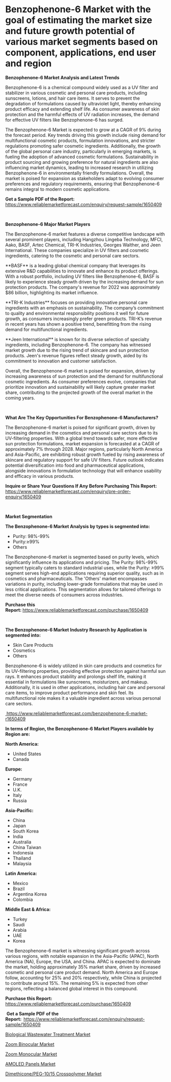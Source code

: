 <p><h1>Benzophenone-6 Market with the goal of estimating the market size and future growth potential of various market segments based on component, applications, end user and region</h1></p><p><strong>Benzophenone-6 Market Analysis and Latest Trends</strong></p>
<p><p>Benzophenone-6 is a chemical compound widely used as a UV filter and stabilizer in various cosmetic and personal care products, including sunscreens, lotions, and hair care items. It serves to prevent the degradation of formulations caused by ultraviolet light, thereby enhancing product efficacy and extending shelf life. As consumer awareness of skin protection and the harmful effects of UV radiation increases, the demand for effective UV filters like Benzophenone-6 has surged.</p><p>The Benzophenone-6 Market is expected to grow at a CAGR of 9% during the forecast period. Key trends driving this growth include rising demand for multifunctional cosmetic products, formulation innovations, and stricter regulations promoting safer cosmetic ingredients. Additionally, the growth of the global personal care industry, particularly in emerging markets, is fueling the adoption of advanced cosmetic formulations. Sustainability in product sourcing and growing preference for natural ingredients are also influencing market dynamics, leading to increased research in utilizing Benzophenone-6 in environmentally friendly formulations. Overall, the market is poised for expansion as stakeholders adapt to evolving consumer preferences and regulatory requirements, ensuring that Benzophenone-6 remains integral to modern cosmetic applications.</p></p>
<p><strong>Get a Sample PDF of the Report:&nbsp;</strong> <a href="https://www.reliablemarketforecast.com/enquiry/request-sample/1650409?utm_campaign=1130&utm_medium=2&utm_source=Github&utm_content=ia&utm_term=26092024&utm_id=benzophenone-6">https://www.reliablemarketforecast.com/enquiry/request-sample/1650409</a></p>
<p>&nbsp;</p>
<p><strong>Benzophenone-6 Major Market Players</strong></p>
<p><p>The Benzophenone-6 market features a diverse competitive landscape with several prominent players, including Hangzhou Lingeba Technology, MFCI, Aako, BASF, Artec Chemical, TRI-K Industries, Georges Walther, and Jeen International. These companies specialize in UV filters and cosmetic ingredients, catering to the cosmetic and personal care sectors.</p><p>**BASF** is a leading global chemical company that leverages its extensive R&D capabilities to innovate and enhance its product offerings. With a robust portfolio, including UV filters like Benzophenone-6, BASF is likely to experience steady growth driven by the increasing demand for sun protection products. The company's revenue for 2022 was approximately $86 billion, highlighting its market influence.</p><p>**TRI-K Industries** focuses on providing innovative personal care ingredients with an emphasis on sustainability. The company’s commitment to quality and environmental responsibility positions it well for future growth, as consumers increasingly prefer green products. TRI-K’s revenue in recent years has shown a positive trend, benefitting from the rising demand for multifunctional ingredients.</p><p>**Jeen International** is known for its diverse selection of specialty ingredients, including Benzophenone-6. The company has witnessed market growth due to the rising trend of skincare and sun protection products. Jeen's revenue figures reflect steady growth, aided by its commitment to innovation and customer satisfaction.</p><p>Overall, the Benzophenone-6 market is poised for expansion, driven by increasing awareness of sun protection and the demand for multifunctional cosmetic ingredients. As consumer preferences evolve, companies that prioritize innovation and sustainability will likely capture greater market share, contributing to the projected growth of the overall market in the coming years.</p></p>
<p>&nbsp;</p>
<p><strong>What Are The Key Opportunities For Benzophenone-6 Manufacturers?</strong></p>
<p><p>The Benzophenone-6 market is poised for significant growth, driven by increasing demand in the cosmetics and personal care sectors due to its UV-filtering properties. With a global trend towards safer, more effective sun protection formulations, market expansion is forecasted at a CAGR of approximately 7% through 2028. Major regions, particularly North America and Asia-Pacific, are exhibiting robust growth fueled by rising awareness of skincare and regulatory support for safe UV filters. Future outlook indicates potential diversification into food and pharmaceutical applications, alongside innovations in formulation technology that will enhance usability and efficacy in various products.</p></p>
<p><strong>Inquire or Share Your Questions If Any Before Purchasing This Report:</strong> <a href="https://www.reliablemarketforecast.com/enquiry/pre-order-enquiry/1650409?utm_campaign=1130&utm_medium=2&utm_source=Github&utm_content=ia&utm_term=26092024&utm_id=benzophenone-6">https://www.reliablemarketforecast.com/enquiry/pre-order-enquiry/1650409</a></p>
<p>&nbsp;</p>
<p><strong>Market Segmentation</strong></p>
<p><strong>The Benzophenone-6 Market Analysis by types is segmented into:</strong></p>
<p><ul><li>Purity: 98%-99%</li><li>Purity:≥99%</li><li>Others</li></ul></p>
<p><p>The Benzophenone-6 market is segmented based on purity levels, which significantly influence its applications and pricing. The Purity: 98%-99% segment typically caters to standard industrial uses, while the Purity: ≥99% segment serves high-end applications requiring superior quality, such as in cosmetics and pharmaceuticals. The 'Others' market encompasses variations in purity, including lower-grade formulations that may be used in less critical applications. This segmentation allows for tailored offerings to meet the diverse needs of consumers across industries.</p></p>
<p><strong>Purchase this Report:&nbsp;</strong><a href="https://www.reliablemarketforecast.com/purchase/1650409?utm_campaign=1130&utm_medium=2&utm_source=Github&utm_content=ia&utm_term=26092024&utm_id=benzophenone-6">https://www.reliablemarketforecast.com/purchase/1650409</a></p>
<p>&nbsp;</p>
<p><strong>The Benzophenone-6 Market Industry Research by Application is segmented into:</strong></p>
<p><ul><li>Skin Care Products</li><li>Cosmetics</li><li>Others</li></ul></p>
<p><p>Benzophenone-6 is widely utilized in skin care products and cosmetics for its UV-filtering properties, providing effective protection against harmful sun rays. It enhances product stability and prolongs shelf life, making it essential in formulations like sunscreens, moisturizers, and makeup. Additionally, it is used in other applications, including hair care and personal care items, to improve product performance and skin feel. Its multifunctional role makes it a valuable ingredient across various personal care sectors.</p></p>
<p><a href="https://www.reliablemarketforecast.com/benzophenone-6-market-r1650409?utm_campaign=1130&utm_medium=2&utm_source=Github&utm_content=ia&utm_term=26092024&utm_id=benzophenone-6">&nbsp;https://www.reliablemarketforecast.com/benzophenone-6-market-r1650409</a></p>
<p><strong>In terms of Region, the Benzophenone-6 Market Players available by Region are:</strong></p>
<p>
    <p> <strong> North America: </strong>
        <ul>
            <li>United States</li>
            <li>Canada</li>
        </ul>
        </p> 
    <p> <strong> Europe: </strong>
        <ul>
            <li>Germany</li>
            <li>France</li>
            <li>U.K.</li>
            <li>Italy</li>
            <li>Russia</li>
        </ul>
        </p> 
    <p> <strong> Asia-Pacific: </strong>
        <ul>
            <li>China</li>
            <li>Japan</li>
            <li>South Korea</li>
            <li>India</li>
            <li>Australia</li>
            <li>China Taiwan</li>
            <li>Indonesia</li>
            <li>Thailand</li>
            <li>Malaysia</li>
        </ul>
        </p> 
    <p> <strong> Latin America: </strong>
        <ul>
            <li>Mexico</li>
            <li>Brazil</li>
            <li>Argentina Korea</li>
            <li>Colombia</li>
        </ul>
        </p> 
    <p> <strong> Middle East & Africa: </strong>
        <ul>
            <li>Turkey</li>
            <li>Saudi</li>
            <li>Arabia</li>
            <li>UAE</li>
            <li>Korea</li>
        </ul>
    </p>
    </p>
<p><p>The Benzophenone-6 market is witnessing significant growth across various regions, with notable expansion in the Asia-Pacific (APAC), North America (NA), Europe, the USA, and China. APAC is expected to dominate the market, holding approximately 35% market share, driven by increased cosmetic and personal care product demand. North America and Europe follow, accounting for 25% and 20% respectively, while China is projected to contribute around 15%. The remaining 5% is expected from other regions, reflecting a balanced global interest in this compound.</p></p>
<p><strong>Purchase this Report: </strong><a href="https://www.reliablemarketforecast.com/purchase/1650409?utm_campaign=1130&utm_medium=2&utm_source=Github&utm_content=ia&utm_term=26092024&utm_id=benzophenone-6">https://www.reliablemarketforecast.com/purchase/1650409</a></p>
<p>&nbsp;<strong>Get a Sample PDF of the Report:&nbsp;&nbsp;</strong><a href="https://www.reliablemarketforecast.com/enquiry/request-sample/1650409?utm_campaign=1130&utm_medium=2&utm_source=Github&utm_content=ia&utm_term=26092024&utm_id=benzophenone-6">https://www.reliablemarketforecast.com/enquiry/request-sample/1650409</a></p>
<p><strong></strong></p>
<p><p><a href="https://www.linkedin.com/pulse/exploring-biological-wastewater-treatment-market-dynamics-revenue-rbwxf?trackingId=WID9Jdf%2BTxmEpI52n2r4Gw%3D%3D&utm_campaign=1130&utm_medium=2&utm_source=Github&utm_content=ia&utm_term=26092024&utm_id=benzophenone-6">Biological Wastewater Treatment Market</a></p><p><a href="https://issuu.com/reportprime-2/docs/zoom-binocular-market-size-2030.ppt_0449e420c32fa8?utm_campaign=1130&utm_medium=2&utm_source=Github&utm_content=ia&utm_term=26092024&utm_id=benzophenone-6">Zoom Binocular Market</a></p><p><a href="https://issuu.com/reportprime-2/docs/zoom-monocular-market-size-2030.ppt_6f0077616d3e37?utm_campaign=1130&utm_medium=2&utm_source=Github&utm_content=ia&utm_term=26092024&utm_id=benzophenone-6">Zoom Monocular Market</a></p><p><a href="https://www.linkedin.com/pulse/mapping-amoled-panels-market-trends-challenges-breakthroughs-aeaoc?trackingId=BBWHssw0RfaQMc1Y1VWrQg%3D%3D&utm_campaign=1130&utm_medium=2&utm_source=Github&utm_content=ia&utm_term=26092024&utm_id=benzophenone-6">AMOLED Panels Market</a></p><p><a href="https://github.com/RickHolmes3/Market-Research-Report-List-6/blob/main/dimethiconepeg-1015-crosspolymer-market.md?utm_campaign=1130&utm_medium=2&utm_source=Github&utm_content=ia&utm_term=26092024&utm_id=benzophenone-6">Dimethicone/PEG-10/15 Crosspolymer Market</a></p></p>